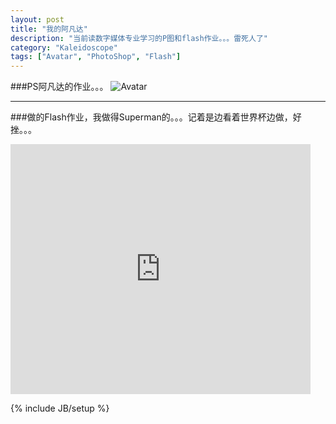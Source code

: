 ```yaml
---
layout: post
title: "我的阿凡达"
description: "当前读数字媒体专业学习的P图和flash作业。。。雷死人了"
category: "Kaleidoscope"
tags: ["Avatar", "PhotoShop", "Flash"]
---
```


###PS阿凡达的作业。。。
![Avatar](https://res.cloudinary.com/cyeam/image/upload/v1537933530/cyeam/avatar.jpg)

--- 

###做的Flash作业，我做得Superman的。。。记着是边看着世界杯边做，好挫。。。
<iframe src="http://www.tudou.com/programs/view/html5embed.action?code=f9YN-qkviuE&amp;resourceId=20038374_06_05_99" allowtransparency="true" scrolling="no" border="0" frameborder="0" style="width:480px;height:400px;"></iframe>

{% include JB/setup %}